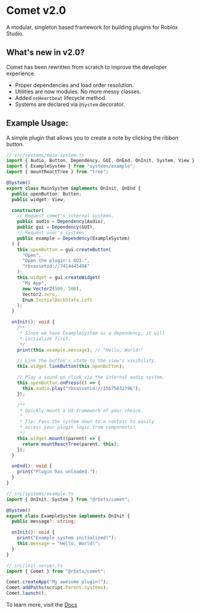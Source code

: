 # Comet v2.0

A modular, singleton based framework for building plugins for Roblox Studio.

## What's new in v2.0?
Comet has been rewritten from scratch to improve the developer experience.

- Proper dependencies and load order resolution.
- Utilities are now modules. No more messy classes.
- Added `onHeartbeat` lifecycle method.
- Systems are declared via `@System` decorator.

## Example Usage:
A simple plugin that allows you to create a note by clicking the ribbon button.
```ts
// src/systems/main-system.ts
import { Audio, Button, Dependency, GUI, OnEnd, OnInit, System, View } from "@rbxts/comet";
import { ExampleSystem } from "systems/example";
import { mountReactTree } from "tree";

@System()
export class MainSystem implements OnInit, OnEnd {
  public openButton: Button;
  public widget: View;

  constructor(
    // Request comet's internal systems.
    public audio = Dependency(Audio),
    public gui = Dependency(GUI),
    // Request user's systems.
    public example = Dependency(ExampleSystem)
  ) {
    this.openButton = gui.createButton(
      "Open",
      "Open the plugin's GUI.",
      "rbxassetid://7414445494"
    );
    this.widget = gui.createWidget(
      "My App",
      new Vector2(500, 500),
      Vector2.zero,
      Enum.InitialDockState.Left
    );
  }

  onInit(): void {
    /** 
     * Since we have ExampleSystem as a dependency, it will
     * initialize first.
     */ 
    print(this.example.message); // "Hello, World!"

    // Link the button's state to the view's visibility.
    this.widget.linkButton(this.openButton);

    // Play a sound on click via the internal audio system.
    this.openButton.onPress(() => {
      this.audio.play("rbxassetid://15675032796");
    });

    /**
     * Quickly mount a UI framework of your choice.
     * 
     * Tip: Pass the system down to a context to easily 
     * access your plugin logic from components!
     */
    this.widget.mount((parent) => {
      return mountReactTree(parent, this);
    });
  }

  onEnd(): void {
    print("Plugin has unloaded.");
  }
}
```

```ts
// src/systems/example.ts
import { OnInit, System } from "@rbxts/comet";

@System()
export class ExampleSystem implements OnInit {
  public message?: string;

  onInit(): void {
    print("Example system initialized!");
    this.message = "Hello, World!";
  }
}
```

```ts
// src/init.server.ts
import { Comet } from "@rbxts/comet";

Comet.createApp("My awesome plugin!");
Comet.addPaths(script.Parent.Systems);
Comet.launch();
```

To learn more, visit the [Docs](https://neohertz.dev/docs/comet/about)
